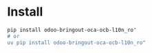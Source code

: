 # Install

```bash
pip install odoo-bringout-oca-ocb-l10n_ro"
# or
uv pip install odoo-bringout-oca-ocb-l10n_ro"
```
